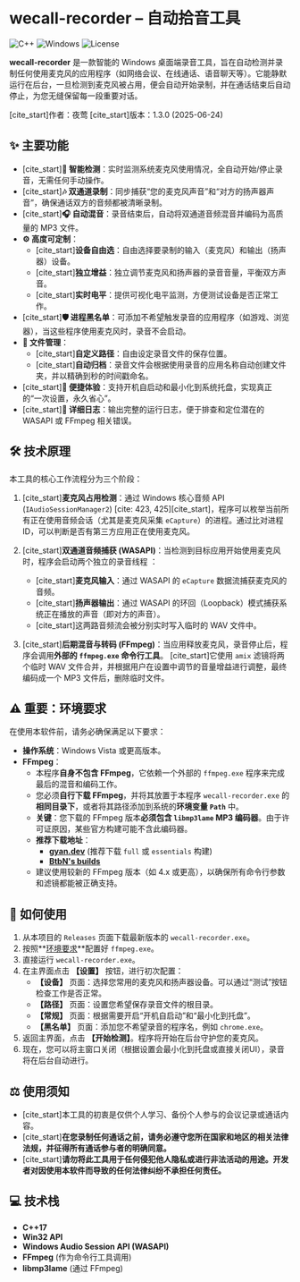 # wecall-recorder – 自动拾音工具

![C++](https://img.shields.io/badge/c++-17-blue.svg) ![Windows](https://img.shields.io/badge/platform-Windows-0078D6.svg) ![License](https://img.shields.io/badge/license-MIT-green.svg)

**wecall-recorder** 是一款智能的 Windows 桌面端录音工具，旨在自动检测并录制任何使用麦克风的应用程序（如网络会议、在线通话、语音聊天等）。它能静默运行在后台，一旦检测到麦克风被占用，便会自动开始录制，并在通话结束后自动停止，为您无缝保留每一段重要对话。

[cite_start]作者：夜莺 
[cite_start]版本：1.3.0 (2025-06-24) 

## ✨ 主要功能

- [cite_start]**🎤 智能检测**：实时监测系统麦克风使用情况，全自动开始/停止录音，无需任何手动操作。 
- [cite_start]**🎶 双通道录制**：同步捕获“您的麦克风声音”和“对方的扬声器声音”，确保通话双方的音频都被清晰录制。 
- [cite_start]**🎧 自动混音**：录音结束后，自动将双通道音频混音并编码为高质量的 MP3 文件。 
- **⚙️ 高度可定制**：
    - [cite_start]**设备自由选**：自由选择要录制的输入（麦克风）和输出（扬声器）设备。 
    - [cite_start]**独立增益**：独立调节麦克风和扬声器的录音音量，平衡双方声音。 
    - [cite_start]**实时电平**：提供可视化电平监测，方便测试设备是否正常工作。 
- [cite_start]**🛡️ 进程黑名单**：可添加不希望触发录音的应用程序（如游戏、浏览器），当这些程序使用麦克风时，录音不会启动。 
- **📂 文件管理**：
    - [cite_start]**自定义路径**：自由设定录音文件的保存位置。 
    - [cite_start]**自动归档**：录音文件会根据使用录音的应用名称自动创建文件夹，并以精确到秒的时间戳命名。 
- [cite_start]**🚀 便捷体验**：支持开机自启动和最小化到系统托盘，实现真正的“一次设置，永久省心”。 
- [cite_start]**📄 详细日志**：输出完整的运行日志，便于排查和定位潜在的 WASAPI 或 FFmpeg 相关错误。 

## 🛠️ 技术原理

本工具的核心工作流程分为三个阶段：

1.  [cite_start]**麦克风占用检测**：通过 Windows 核心音频 API (`IAudioSessionManager2`) [cite: 423, 425][cite_start]，程序可以枚举当前所有正在使用音频会话（尤其是麦克风采集 `eCapture`）的进程。通过比对进程ID，可以判断是否有第三方应用正在使用麦克风。 

2.  [cite_start]**双通道音频捕获 (WASAPI)**：当检测到目标应用开始使用麦克风时，程序会启动两个独立的录音线程 ：
    - [cite_start]**麦克风输入**：通过 WASAPI 的 `eCapture` 数据流捕获麦克风的音频。 
    - [cite_start]**扬声器输出**：通过 WASAPI 的环回（Loopback）模式捕获系统正在播放的声音（即对方的声音）。 
    - [cite_start]这两路音频流会被分别实时写入临时的 WAV 文件中。 

3.  [cite_start]**后期混音与转码 (FFmpeg)**：当应用释放麦克风，录音停止后，程序会调用**外部的 `ffmpeg.exe` 命令行工具**。  [cite_start]它使用 `amix` 滤镜将两个临时 WAV 文件合并，并根据用户在设置中调节的音量增益进行调整，最终编码成一个 MP3 文件后，删除临时文件。 

## ⚠️ 重要：环境要求

在使用本软件前，请务必确保满足以下要求：

- **操作系统**：Windows Vista 或更高版本。
- **FFmpeg**：
    - 本程序**自身不包含 FFmpeg**，它依赖一个外部的 `ffmpeg.exe` 程序来完成最后的混音和编码工作。
    - 您必须**自行下载 FFmpeg**，并将其放置于本程序 `wecall-recorder.exe` 的**相同目录下**，或者将其路径添加到系统的**环境变量 `Path`** 中。
    - **关键**：您下载的 FFmpeg 版本**必须包含 `libmp3lame` MP3 编码器**。由于许可证原因，某些官方构建可能不含此编码器。
    - **推荐下载地址**：
        - **[gyan.dev](https://gyan.dev/ffmpeg/builds/)** (推荐下载 `full` 或 `essentials` 构建)
        - **[BtbN's builds](https://github.com/BtbN/FFmpeg-Builds/releases)**
    - 建议使用较新的 FFmpeg 版本（如 4.x 或更高），以确保所有命令行参数和滤镜都能被正确支持。

## 🚀 如何使用

1.  从本项目的 `Releases` 页面下载最新版本的 `wecall-recorder.exe`。
2.  按照**[环境要求](#️-重要环境要求)**配置好 `ffmpeg.exe`。
3.  直接运行 `wecall-recorder.exe`。
4.  在主界面点击 **【设置】** 按钮，进行初次配置：
    - **【设备】** 页面：选择您常用的麦克风和扬声器设备。可以通过“测试”按钮检查工作是否正常。
    - **【路径】** 页面：设置您希望保存录音文件的根目录。
    - **【常规】** 页面：根据需要开启“开机自启动”和“最小化到托盘”。
    - **【黑名单】** 页面：添加您不希望录音的程序名，例如 `chrome.exe`。
5.  返回主界面，点击 **【开始检测】**。程序将开始在后台守护您的麦克风。
6.  现在，您可以将主窗口关闭（根据设置会最小化到托盘或直接关闭UI），录音将在后台自动进行。

## ⚖️ 使用须知

- [cite_start]本工具的初衷是仅供个人学习、备份个人参与的会议记录或通话内容。 
- [cite_start]**在您录制任何通话之前，请务必遵守您所在国家和地区的相关法律法规，并征得所有通话参与者的明确同意。** 
- [cite_start]**请勿将此工具用于任何侵犯他人隐私或进行非法活动的用途。开发者对因使用本软件而导致的任何法律纠纷不承担任何责任。** 

## 💻 技术栈

- **C++17**
- **Win32 API**
- **Windows Audio Session API (WASAPI)**
- **FFmpeg** (作为命令行工具调用)
- **libmp3lame** (通过 FFmpeg)

